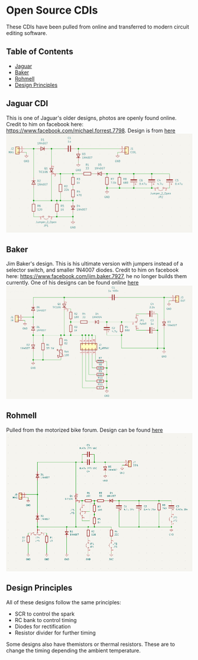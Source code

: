# Open Source CDIs
These CDIs have been pulled from online and transferred to modern circuit editing software.

## Table of Contents
- [Jaguar](#jaguar)
- [Baker](#baker)
- [Rohmell](#rohmell)
- [Design Principles](#designprinciples)

## Jaguar CDI
This is one of Jaguar's older designs, photos are openly found online. Credit to him on facebook here: https://www.facebook.com/michael.forrest.7798. Design is from [here](https://www.dragonfly75.com/motorbike/CDI/CDI-layout.jpg)
![Jaguar CDI Image](https://github.com/MBI-Ignitions/MBI_Ignition_Systems/blob/main/Open%20Source%20CDIs/Jaguar/Schematic.PNG)

## Baker 
Jim Baker's design. This is his ultimate version with jumpers instead of a selector switch, and smaller 1N4007 diodes. Credit to him on facebook here: https://www.facebook.com/jim.baker.7927, he no longer builds them currently. 
One of his designs can be found online [here](https://www.blasterforum.com/media/zappy-cdi-coil-fired-adjustable-ignition.9499/full?d=1545531996)
![Baker CDI Image](https://github.com/MBI-Ignitions/MBI_Ignition_Systems/blob/main/Open%20Source%20CDIs/Baker/Schematic.PNG)

## Rohmell
Pulled from the motorized bike forum. Design can be found [here](https://www.google.com/url?sa=i&url=https%3A%2F%2Fmotoredbikes.com%2Fthreads%2Fcdi-upgrade.45720%2F&psig=AOvVaw3EV8G8pml-__hgrAlN-TIA&ust=1705089441070000&source=images&cd=vfe&opi=89978449&ved=0CBMQjRxqFwoTCIim86mP1oMDFQAAAAAdAAAAABAD)
![Rohmell CDI Image](https://github.com/MBI-Ignitions/MBI_Ignition_Systems/blob/main/Open%20Source%20CDIs/Rohmell/Schematic.PNG)

## Design Principles
All of these designs follow the same principles:
- SCR to control the spark
- RC bank to control timing
- Diodes for rectification
- Resistor divider for further timing

Some designs also have themistors or thermal resistors. These are to change the timing depending the ambient temperature.
